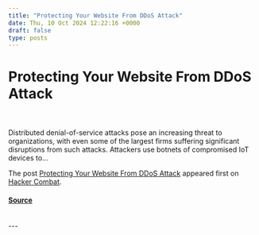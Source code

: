 ```yaml
---
title: "Protecting Your Website From DDoS Attack"
date: Thu, 10 Oct 2024 12:22:16 +0000
draft: false
type: posts
---
```

# Protecting Your Website From DDoS Attack

<br/>

<br/>
Distributed denial-of-service attacks pose an increasing threat to organizations, with even some of the largest firms suffering significant disruptions from such attacks. Attackers use botnets of compromised IoT devices to...

The post [Protecting Your Website From DDoS Attack](https://www.hackercombat.com/ddos-attack/) appeared first on [Hacker Combat](https://www.hackercombat.com).

#### [Source](https://www.hackercombat.com/ddos-attack/)

<br/>
---
